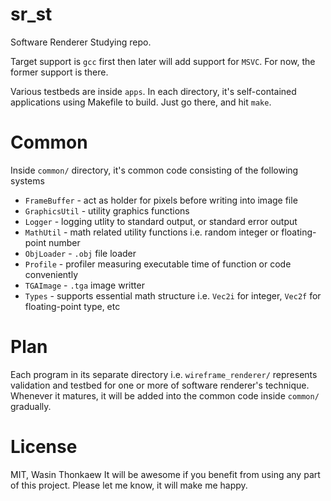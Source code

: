 # sr_st

Software Renderer Studying repo.

Target support is `gcc` first then later will add support for `MSVC`.
For now, the former support is there.

Various testbeds are inside `apps`.
In each directory, it's self-contained applications using Makefile to build.
Just go there, and hit `make`.

# Common

Inside `common/` directory, it's common code consisting of the following systems

* `FrameBuffer` - act as holder for pixels before writing into image file
* `GraphicsUtil` - utility graphics functions
* `Logger` - logging utlity to standard output, or standard error output
* `MathUtil` - math related utility functions i.e. random integer or floating-point number
* `ObjLoader` - `.obj` file loader
* `Profile` - profiler measuring executable time of function or code conveniently
* `TGAImage` - `.tga` image writter
* `Types` - supports essential math structure i.e. `Vec2i` for integer, `Vec2f` for floating-point type, etc

# Plan

Each program in its separate directory i.e. `wireframe_renderer/` represents validation and testbed
for one or more of software renderer's technique. Whenever it matures, it will be added into the common
code inside `common/` gradually.

# License

MIT, Wasin Thonkaew
It will be awesome if you benefit from using any part of this project. Please let me know, it will
make me happy.
